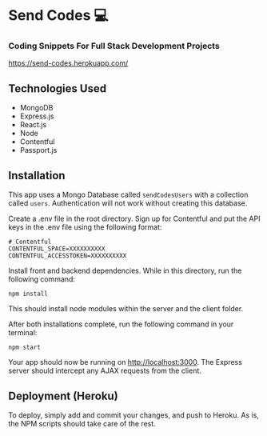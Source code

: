 # Send Codes :computer:
### Coding Snippets For Full Stack Development Projects

https://send-codes.herokuapp.com/

## Technologies Used

- MongoDB
- Express.js
- React.js
- Node
- Contentful
- Passport.js



## Installation

This app uses a Mongo Database called `sendCodesUsers` with a collection called `users`. Authentication will not work without creating this database. 

Create a .env file in the root directory. Sign up for Contentful and put the API keys in the .env file using the following format:

```
# Contentful
CONTENTFUL_SPACE=XXXXXXXXXX
CONTENTFUL_ACCESSTOKEN=XXXXXXXXXX
```

Install front and backend dependencies. While in this directory, run the following command:

```
npm install
```

This should install node modules within the server and the client folder.

After both installations complete, run the following command in your terminal:

```
npm start
```

Your app should now be running on <http://localhost:3000>. The Express server should intercept any AJAX requests from the client.

## Deployment (Heroku)

To deploy, simply add and commit your changes, and push to Heroku. As is, the NPM scripts should take care of the rest.
